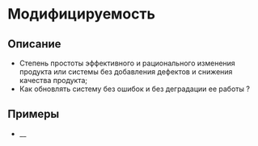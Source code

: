
# Модифицируемость
## Описание
- Степень простоты эффективного и рационального изменения продукта или системы без добавления дефектов и снижения качества продукта;
- Как обновлять систему без ошибок и без деградации ее работы ?

## Примеры
- __